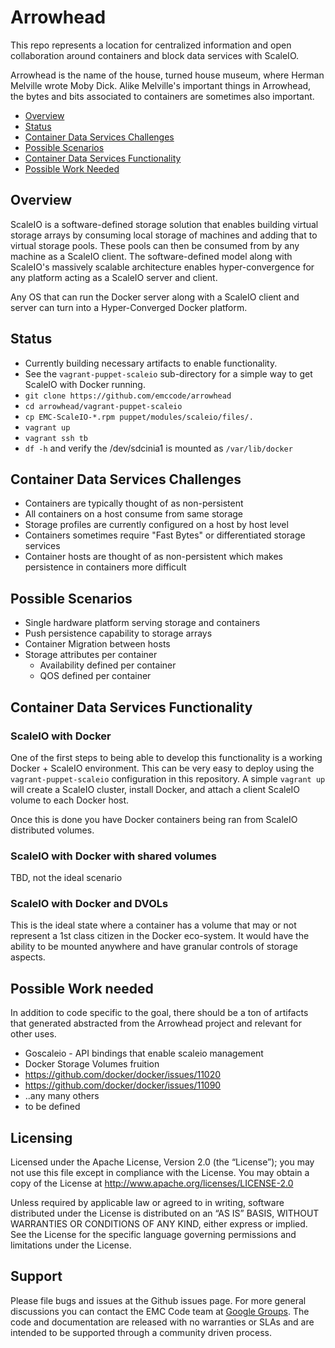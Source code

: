 # Arrowhead
This repo represents a location for centralized information and open collaboration around containers and block data services with ScaleIO.

Arrowhead is the name of the house, turned house museum, where Herman Melville wrote Moby Dick.  Alike Melville's important things in Arrowhead, the bytes and bits associated to containers are sometimes also important.

- [Overview](#overview)
- [Status](#status)
- [Container Data Services Challenges](#challenges)
- [Possible Scenarios](#scenarios)
- [Container Data Services Functionality](#scaleiowithdocker)
- [Possible Work Needed](#workneeded)

## <a id="overview">Overview</a>
ScaleIO is a software-defined storage solution that enables building virtual storage arrays by consuming local storage of machines and adding that to virtual storage pools.  These pools can then be consumed from by any machine as a ScaleIO client.  The software-defined model along with ScaleIO's massively scalable architecture enables hyper-convergence for any platform acting as a ScaleIO server and client.

Any OS that can run the Docker server along with a ScaleIO client and server can turn into a Hyper-Converged Docker platform.

## <a id="status">Status</a>
- Currently building necessary artifacts to enable functionality.  
- See the ```vagrant-puppet-scaleio``` sub-directory for a simple way to get ScaleIO with Docker running.
 - ```git clone https://github.com/emccode/arrowhead```
 - ```cd arrowhead/vagrant-puppet-scaleio```
 - ```cp EMC-ScaleIO-*.rpm puppet/modules/scaleio/files/.```
 - ```vagrant up```
 - ```vagrant ssh tb```
 - ```df -h``` and verify the /dev/sdcinia1 is mounted as ```/var/lib/docker```

## <a id="challenges">Container Data Services Challenges</a>
- Containers are typically thought of as non-persistent
- All containers on a host consume from same storage
- Storage profiles are currently configured on a host by host level
- Containers sometimes require "Fast Bytes" or differentiated storage services
- Container hosts are thought of as non-persistent which makes persistence in containers more difficult

## <a id="scenarios">Possible Scenarios</a>
- Single hardware platform serving storage and containers
- Push persistence capability to storage arrays
- Container Migration between hosts
- Storage attributes per container
  - Availability defined per container
  - QOS defined per container

## <a id="scaleiowithdocker">Container Data Services Functionality</a>
### ScaleIO with Docker
One of the first steps to being able to develop this functionality is a working Docker + ScaleIO environment.  This can be very easy to deploy using the ```vagrant-puppet-scaleio``` configuration in this repository.  A simple ```vagrant up``` will create a ScaleIO cluster, install Docker, and attach a client ScaleIO volume to each Docker host.  

Once this is done you have Docker containers being ran from ScaleIO distributed volumes.

### ScaleIO with Docker with shared volumes
TBD, not the ideal scenario

### ScaleIO with Docker and DVOLs
This is the ideal state where a container has a volume that may or not represent a 1st class citizen in the Docker eco-system.  It would have the ability to be mounted anywhere and have granular controls of storage aspects.



## <a id="workneeded">Possible Work needed</a>
In addition to code specific to the goal, there should be a ton of artifacts that generated abstracted from the Arrowhead project and relevant for other uses.

- Goscaleio - API bindings that enable scaleio management
- Docker Storage Volumes fruition
 - https://github.com/docker/docker/issues/11020
 - https://github.com/docker/docker/issues/11090
 - ..any many others
- to be defined


Licensing
---------
Licensed under the Apache License, Version 2.0 (the “License”); you may not use this file except in compliance with the License. You may obtain a copy of the License at <http://www.apache.org/licenses/LICENSE-2.0>

Unless required by applicable law or agreed to in writing, software distributed under the License is distributed on an “AS IS” BASIS, WITHOUT WARRANTIES OR CONDITIONS OF ANY KIND, either express or implied. See the License for the specific language governing permissions and limitations under the License.

Support
-------
Please file bugs and issues at the Github issues page. For more general discussions you can contact the EMC Code team at <a href="https://groups.google.com/forum/#!forum/emccode-users">Google Groups</a>. The code and documentation are released with no warranties or SLAs and are intended to be supported through a community driven process.

